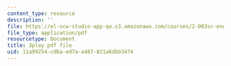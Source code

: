 ```yaml
---
content_type: resource
description: ''
file: https://ol-ocw-studio-app-qa.s3.amazonaws.com/courses/2-003sc-engineering-dynamics-fall-2011/11a99254cdbaed7aa487821a6dbb3474_9_d8CQrCYUw.pdf
file_type: application/pdf
resourcetype: Document
title: 3play pdf file
uid: 11a99254-cdba-ed7a-a487-821a6dbb3474
---
```

